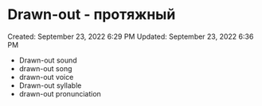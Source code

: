 # Drawn-out - протяжный

Created: September 23, 2022 6:29 PM
Updated: September 23, 2022 6:36 PM

- Drawn-out sound
- drawn-out song
- drawn-out voice
- Drawn-out syllable
- drawn-out pronunciation